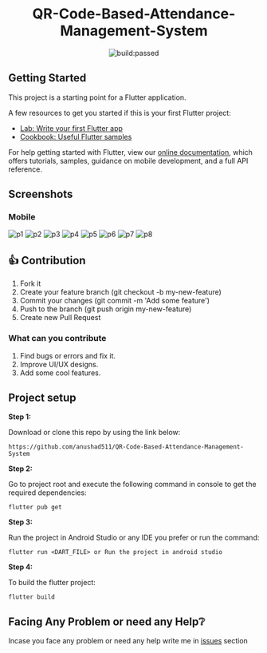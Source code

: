 <h1 align="center">QR-Code-Based-Attendance-Management-System</h1>
<p align="center"><img align="center" src="https://travis-ci.com/travis-ci/travis-web.svg?branch=master&amp;status=passed" alt="build:passed"></p>

## Getting Started
This project is a starting point for a Flutter application.

A few resources to get you started if this is your first Flutter project:

- [Lab: Write your first Flutter app](https://flutter.dev/docs/get-started/codelab)
- [Cookbook: Useful Flutter samples](https://flutter.dev/docs/cookbook)

For help getting started with Flutter, view our
[online documentation](https://flutter.dev/docs), which offers tutorials,
samples, guidance on mobile development, and a full API reference.

## Screenshots

### Mobile
![p1](https://user-images.githubusercontent.com/51479606/83336164-dba1d400-a2ce-11ea-8e00-dc3f99271831.jpg)
![p2](https://user-images.githubusercontent.com/51479606/83336220-2ae80480-a2cf-11ea-8c1a-6af2795982b9.jpg)
![p3](https://user-images.githubusercontent.com/51479606/83336242-6c78af80-a2cf-11ea-96c9-0e7ddc7207c2.jpg)
![p4](https://user-images.githubusercontent.com/51479606/83336278-b792c280-a2cf-11ea-9b71-e944dcf789bf.jpg)
![p5](https://user-images.githubusercontent.com/51479606/83336302-ed37ab80-a2cf-11ea-99a8-6f3afa394b0a.jpg)
![p6](https://user-images.githubusercontent.com/51479606/83336339-38ea5500-a2d0-11ea-9756-d7d6afe3adca.jpg)
![p7](https://user-images.githubusercontent.com/51479606/83336363-7222c500-a2d0-11ea-8a8e-964e021cc861.jpg)
![p8](https://user-images.githubusercontent.com/51479606/83336389-ab5b3500-a2d0-11ea-9e84-f5c96cf2f82f.jpg)

## 👍 Contribution
1. Fork it
2. Create your feature branch (git checkout -b my-new-feature)
3. Commit your changes (git commit -m 'Add some feature')
4. Push to the branch (git push origin my-new-feature)
5. Create new Pull Request

### What can you contribute
1. Find bugs or errors and fix it.
2. Improve UI/UX designs.
3. Add some cool features.

## Project setup

**Step 1:**

Download or clone this repo by using the link below:

```
https://github.com/anushad511/QR-Code-Based-Attendance-Management-System
```

**Step 2:**

Go to project root and execute the following command in console to get the required dependencies:

```
flutter pub get
```

**Step 3:**

Run the project in Android Studio or any IDE you prefer or run the command:

```
flutter run <DART_FILE> or Run the project in android studio
```

**Step 4:**

To build the flutter project:

```
flutter build
```

## Facing Any Problem or need any Help:grey_question:
Incase you face any problem or need any help write me in [issues](https://github.com/anushad511/QR-Code-Based-Attendance-Management-System/issues) section
